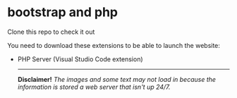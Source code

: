 # bootstrap and php

Clone this repo to check it out

You need to download these extensions to be able to launch the website: 
<ul>
<li>PHP Server (Visual Studio Code extension)</li
</ul>
<hr></hr>
<b>Disclaimer!</b>
<i>The images and some text may not load in because the information is stored a web server that isn't up 24/7.</i>

